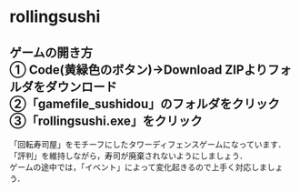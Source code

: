 # rollingsushi

<h2>ゲームの開き方<br>  
① Code(黄緑色のボタン)→Download ZIPよりフォルダをダウンロード<br>
②「gamefile_sushidou」のフォルダをクリック<br>
③「rollingsushi.exe」をクリック<br>
</h2>

「回転寿司屋」をモチーフにしたタワーディフェンスゲームになっています．  
「評判」を維持しながら，寿司が廃棄されないようにしましょう．  
ゲームの途中では，「イベント」によって変化起きるので上手く対応しましょう．
